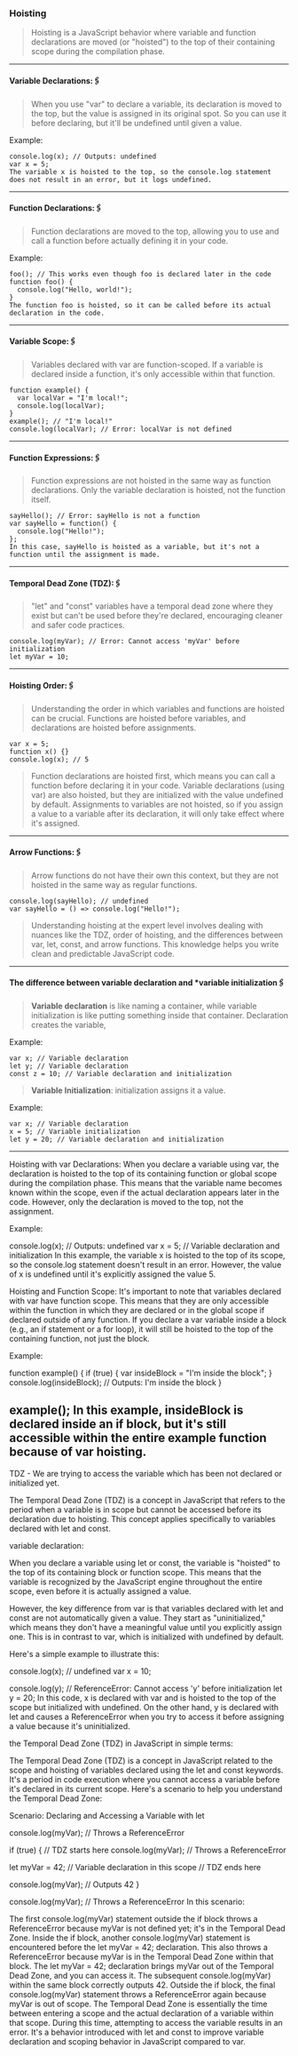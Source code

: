 ### Hoisting
> Hoisting is a JavaScript behavior where variable and function declarations are moved (or "hoisted") to the top of their containing scope during the compilation phase.
------------------------------------------------------

#### Variable Declarations:🖇️
> When you use "var" to declare a variable, its declaration is moved to the top, but the value is assigned in its original spot. So you can use it before declaring, but it'll be undefined until given a value.

Example:
```
console.log(x); // Outputs: undefined
var x = 5;
The variable x is hoisted to the top, so the console.log statement does not result in an error, but it logs undefined.
```
---------------------------------------------------------------------------
#### Function Declarations:🖇️
> Function declarations are moved to the top, allowing you to use and call a function before actually defining it in your code.

Example:
```
foo(); // This works even though foo is declared later in the code
function foo() {
  console.log("Hello, world!");
}
The function foo is hoisted, so it can be called before its actual declaration in the code.
```
----------------------------------------------------------------------------
#### Variable Scope:🖇️
> Variables declared with var are function-scoped. If a variable is declared inside a function, it's only accessible within that function.
```
function example() {
  var localVar = "I'm local!";
  console.log(localVar);
}
example(); // "I'm local!"
console.log(localVar); // Error: localVar is not defined
```
----------------------------------------------------------------------------------
#### Function Expressions:🖇️
> Function expressions are not hoisted in the same way as function declarations. Only the variable declaration is hoisted, not the function itself.
```
sayHello(); // Error: sayHello is not a function
var sayHello = function() {
  console.log("Hello!");
};
In this case, sayHello is hoisted as a variable, but it's not a function until the assignment is made.
```
---------------------------------------------------------------------------------------------------------------
#### Temporal Dead Zone (TDZ):🖇️
> "let" and "const" variables have a temporal dead zone where they exist but can't be used before they're declared, encouraging cleaner and safer code practices.
```
console.log(myVar); // Error: Cannot access 'myVar' before initialization
let myVar = 10;
```
---------------------------------------------------------------------------------------------------------------------------------------------
#### Hoisting Order:🖇️
> Understanding the order in which variables and functions are hoisted can be crucial. Functions are hoisted before variables, and declarations are hoisted before assignments.
```
var x = 5;
function x() {}
console.log(x); // 5
```
> Function declarations are hoisted first, which means you can call a function before declaring it in your code.
> Variable declarations (using var) are also hoisted, but they are initialized with the value undefined by default.
> Assignments to variables are not hoisted, so if you assign a value to a variable after its declaration, it will only take effect where it's assigned.
---------------------------------------------------------------------------------------------------------------------------------------------
#### Arrow Functions:🖇️
> Arrow functions do not have their own this context, but they are not hoisted in the same way as regular functions.
```
console.log(sayHello); // undefined
var sayHello = () => console.log("Hello!");
```
> Understanding hoisting at the expert level involves dealing with nuances like the TDZ, order of hoisting, and the differences between var, let, const, and 
  arrow functions. This knowledge helps you write clean and predictable JavaScript code.

---
#### The difference between **variable declaration** and ***variable initialization**🖇️
> **Variable declaration** is like naming a container, while variable initialization is like putting something inside that container. Declaration creates the variable,

Example:
```
var x; // Variable declaration
let y; // Variable declaration
const z = 10; // Variable declaration and initialization
```
> **Variable Initialization**:  initialization assigns it a value.

Example:
```
var x; // Variable declaration
x = 5; // Variable initialization
let y = 20; // Variable declaration and initialization
```
---------------------------------------------------------------------------------------------------------------------------------------------
Hoisting with var Declarations:
When you declare a variable using var, the declaration is hoisted to the top of its containing function or global scope during the compilation phase. 
  This means that the variable name becomes known within the scope, even if the actual declaration appears later in the code. However, only the 
  declaration is moved to the top, not the assignment.

Example:

console.log(x); // Outputs: undefined
var x = 5; // Variable declaration and initialization
In this example, the variable x is hoisted to the top of its scope, so the console.log statement doesn't result in an error. However, the value of x is 
  undefined until it's explicitly assigned the value 5.

Hoisting and Function Scope:
It's important to note that variables declared with var have function scope. This means that they are only accessible within the function in which 
  they are declared or in the global scope if declared outside of any function. If you declare a var variable inside a block (e.g., an if statement or a for loop), 
  it will still be hoisted to the top of the containing function, not just the block.

Example:

function example() {
  if (true) {
    var insideBlock = "I'm inside the block";
  }
  console.log(insideBlock); // Outputs: I'm inside the block
}

example();
In this example, insideBlock is declared inside an if block, but it's still accessible within the entire example function because of var hoisting.
---------------------------------------------------------------------------------------------------------------------------------------------
TDZ - We are trying to access the variable which has been not declared or initialized yet.

The Temporal Dead Zone (TDZ) is a concept in JavaScript that refers to the period when a variable is in scope but cannot be accessed before its declaration due to hoisting.
  This concept applies specifically to variables declared with let and const.

variable declaration:

When you declare a variable using let or const, the variable is "hoisted" to the top of its containing block or function scope. This means that the variable is 
  recognized by the JavaScript engine throughout the entire scope, even before it is actually assigned a value.

However, the key difference from var is that variables declared with let and const are not automatically given a value. They start as "uninitialized," 
    which means they don't have a meaningful value until you explicitly assign one. This is in contrast to var, which is initialized with undefined by default.

Here's a simple example to illustrate this:

console.log(x); // undefined
var x = 10;

console.log(y); // ReferenceError: Cannot access 'y' before initialization
let y = 20;
In this code, x is declared with var and is hoisted to the top of the scope but initialized with undefined. On the other hand, y is declared with let and 
  causes a ReferenceError when you try to access it before assigning a value because it's uninitialized.

the Temporal Dead Zone (TDZ) in JavaScript in simple terms:

The Temporal Dead Zone (TDZ) is a concept in JavaScript related to the scope and hoisting of variables declared using the let and const keywords. 
   It's a period in code execution where you cannot access a variable before it's declared in its current scope. 
   Here's a scenario to help you understand the Temporal Dead Zone:

Scenario: Declaring and Accessing a Variable with let


console.log(myVar); // Throws a ReferenceError

if (true) {
  // TDZ starts here
  console.log(myVar); // Throws a ReferenceError

  let myVar = 42; // Variable declaration in this scope
  // TDZ ends here

  console.log(myVar); // Outputs 42
}

console.log(myVar); // Throws a ReferenceError
In this scenario:

The first console.log(myVar) statement outside the if block throws a ReferenceError because myVar is not defined yet; it's in the Temporal Dead Zone.
Inside the if block, another console.log(myVar) statement is encountered before the let myVar = 42; declaration. This also throws a ReferenceError because myVar is in the Temporal Dead Zone within that block.
The let myVar = 42; declaration brings myVar out of the Temporal Dead Zone, and you can access it. The subsequent console.log(myVar) within the same block correctly outputs 42.
Outside the if block, the final console.log(myVar) statement throws a ReferenceError again because myVar is out of scope.
The Temporal Dead Zone is essentially the time between entering a scope and the actual declaration of a variable within that scope. During this time, attempting to access the variable results in an error. It's a behavior introduced with let and const to improve variable declaration and scoping behavior in JavaScript compared to var.
